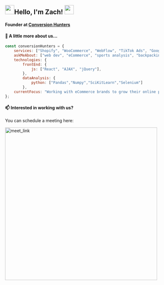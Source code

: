 <h2><img src="https://emojis.slackmojis.com/emojis/images/1531849430/4246/blob-sunglasses.gif?1531849430" width="30"/>Hello, I'm Zach! <img src="https://emojis.slackmojis.com/emojis/images/1531849430/4246/blob-sunglasses.gif?1531849430" width="30"/></h2>

<h4>Founder at <a href='conversionhunters.dev'>Conversion Hunters</a> </h4>


<h4>🔎 A little more about us... </h4>

```javascript
const conversionHunters = {
    services: ["Shopify", "WooCommerce", "WebFlow", "TikTok Ads", "Google Ads and AdWords", "SEO", "CRO/AOV/LTV","Email Marketing", "Copywriting"],
    askMeAbout: ["web dev", "eCommerce", "sports analysis", "backpacking"],
    technologies: {
        frontEnd: {
            js: ["React", "AJAX", "jQuery"],
        },
        dataAnalysis: {
            python: ["Pandas","Numpy","SciKitLearn","Selenium"]
        },
    currentFocus: "Working with eCommerce brands to grow their online presence and take their company to the next level",
};
```

<h4>📫 Interested in working with us? </h4>

<p> You can schedule a meeting here: </p>

<a href="https://calendly.com/zach-conversion-hunters/30min" target="_blank"><img width="498" alt="meet_link" src="https://user-images.githubusercontent.com/15426564/144297439-f530f383-e73e-41e0-9914-a9b7d3f432e5.png"></a>


